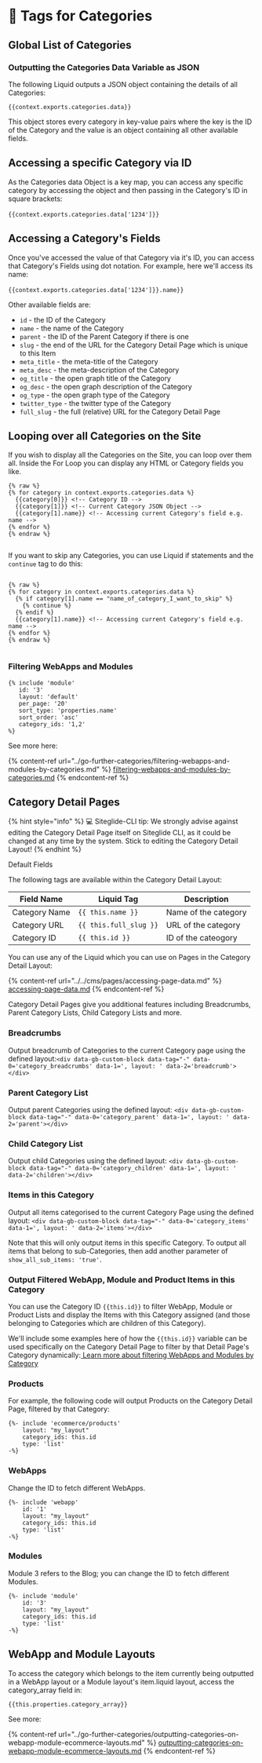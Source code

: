 # 🔧 Tags for Categories

## Global List of Categories

### Outputting the Categories Data Variable as JSON

The following Liquid outputs a JSON object containing the details of all Categories:

`{{context.exports.categories.data}}`

This object stores every category in key-value pairs where the key is the ID of the Category and the value is an object containing all other available fields.

## Accessing a specific Category via ID

As the Categories data Object is a key map, you can access any specific category by accessing the object and then passing in the Category's ID in square brackets:\
\
`{{context.exports.categories.data['1234']}}`

## Accessing a Category's Fields

Once you've accessed the value of that Category via it's ID, you can access that Category's Fields using dot notation. For example, here we'll access its name:\
\
`{{context.exports.categories.data['1234']}}.name}}`

Other available fields are:

* `id` - the ID of the Category
* `name` - the name of the Category
* `parent` - the ID of the Parent Category if there is one
* `slug` - the end of the URL for the Category Detail Page which is unique to this Item
* `meta_title` - the meta-title of the Category
* `meta_desc` - the meta-description of the Category
* `og_title` - the open graph title of the Category
* `og_desc` - the open graph description of the Category
* `og_type` - the open graph type of the Category
* `twitter_type` - the twitter type of the Category
* `full_slug` - the full (relative) URL for the Category Detail Page

## Looping over all Categories on the Site

If you wish to display all the Categories on the Site, you can loop over them all. Inside the For Loop you can display any HTML or Category fields you like.

```liquid
{% raw %}
{% for category in context.exports.categories.data %}
  {{category[0]}} <!-- Category ID -->
  {{category[1]}} <!-- Current Category JSON Object -->
  {{category[1].name}} <!-- Accessing current Category's field e.g. name -->
{% endfor %}
{% endraw %}


```

If you want to skip any Categories, you can use Liquid if statements and the `continue` tag to do this:

```liquid

{% raw %}
{% for category in context.exports.categories.data %}
  {% if category[1].name == "name_of_category_I_want_to_skip" %}
    {% continue %}
  {% endif %}
  {{category[1].name}} <!-- Accessing current Category's field e.g. name -->
{% endfor %}
{% endraw %}


```

### Filtering WebApps and Modules

```
{% include 'module'
   id: '3'
   layout: 'default'
   per_page: '20'
   sort_type: 'properties.name'
   sort_order: 'asc'
   category_ids: '1,2' 
%}
```

See more here:

{% content-ref url="../go-further-categories/filtering-webapps-and-modules-by-categories.md" %}
[filtering-webapps-and-modules-by-categories.md](../go-further-categories/filtering-webapps-and-modules-by-categories.md)
{% endcontent-ref %}

## Category Detail Pages

{% hint style="info" %}
:computer: Siteglide-CLI tip: We strongly advise against editing the Category Detail Page itself on Siteglide CLI, as it could be changed at any time by the system. Stick to editing the Category Detail Layout!
{% endhint %}

Default Fields

The following tags are available within the Category Detail Layout:

| **Field Name** | **Liquid Tag**         | **Description**      |
| -------------- | ---------------------- | -------------------- |
| Category Name  | `{{ this.name }}`      | Name of the category |
| Category URL   | `{{ this.full_slug }}` | URL of the category  |
| Category ID    | `{{ this.id }}`        | ID of the cateogory  |

You can use any of the Liquid which you can use on Pages in the Category Detail Layout:

{% content-ref url="../../cms/pages/accessing-page-data.md" %}
[accessing-page-data.md](../../cms/pages/accessing-page-data.md)
{% endcontent-ref %}

Category Detail Pages give you additional features including Breadcrumbs, Parent Category Lists, Child Category Lists and more.

### Breadcrumbs

Output breadcrumb of Categories to the current Category page using the defined layout:`<div data-gb-custom-block data-tag="-" data-0='category_breadcrumbs' data-1=', layout: ' data-2='breadcrumb'></div>`

### Parent Category List

Output parent Categories using the defined layout: `<div data-gb-custom-block data-tag="-" data-0='category_parent' data-1=', layout: ' data-2='parent'></div>`

### Child Category List

Output child Categories using the defined layout: `<div data-gb-custom-block data-tag="-" data-0='category_children' data-1=', layout: ' data-2='children'></div>`

### Items in this Category

Output all items categorised to the current Category Page using the defined layout: `<div data-gb-custom-block data-tag="-" data-0='category_items' data-1=', layout: ' data-2='items'></div>`

Note that this will only output items in this specific Category. To output all items that belong to sub-Categories, then add another parameter of `show_all_sub_items: 'true'`.

### Output Filtered WebApp, Module and Product Items in this Category

You can use the Category ID `{{this.id}}` to filter WebApp, Module or Product Lists and display the Items with this Category assigned (and those belonging to Categories which are children of this Category).

We'll include some examples here of how the `{{this.id}}` variable can be used specifically on the Category Detail Page to filter by that Detail Page's Category dynamically:[ Learn more about filtering WebApps and Modules by Category](https://developers.siteglide.com/filtering-webapps-and-modules-by-categories)

### Products

For example, the following code will output Products on the Category Detail Page, filtered by that Category:

```liquid
{%- include 'ecommerce/products'
    layout: "my_layout"
    category_ids: this.id
    type: 'list' 
-%}

```

### WebApps

Change the ID to fetch different WebApps.

```liquid
{%- include 'webapp'
    id: '1'
    layout: "my_layout"
    category_ids: this.id
    type: 'list' 
-%}

```

### Modules

Module 3 refers to the Blog; you can change the ID to fetch different Modules.

```liquid
{%- include 'module'
    id: '3'
    layout: "my_layout"
    category_ids: this.id
    type: 'list' 
-%}
```

## WebApp and Module Layouts

To access the category which belongs to the item currently being outputted in a WebApp layout or a Module layout's item.liquid layout, access the category\_array field in:

```liquid
{{this.properties.category_array}}
```

See more:

{% content-ref url="../go-further-categories/outputting-categories-on-webapp-module-ecommerce-layouts.md" %}
[outputting-categories-on-webapp-module-ecommerce-layouts.md](../go-further-categories/outputting-categories-on-webapp-module-ecommerce-layouts.md)
{% endcontent-ref %}
